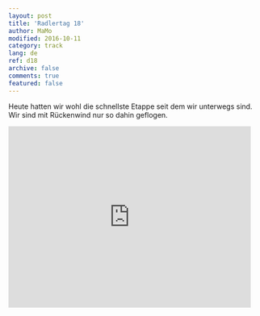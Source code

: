 ```yaml
---   
layout: post 
title: 'Radlertag 18'  
author: MaMo 
modified: 2016-10-11
category: track 
lang: de 
ref: d18
archive: false 
comments: true 
featured: false 
--- 
```


 Heute hatten wir wohl die schnellste Etappe seit dem wir unterwegs sind. Wir sind mit Rückenwind nur so dahin geflogen.                                                                                                                                                                                                                                                                                                                                                                                      

<iframe width='480' height='360' src='http://track-kit.net/maps_s3/?v=embed&track=230705  
.gpx' frameborder='0' allowfullscreen></iframe>
